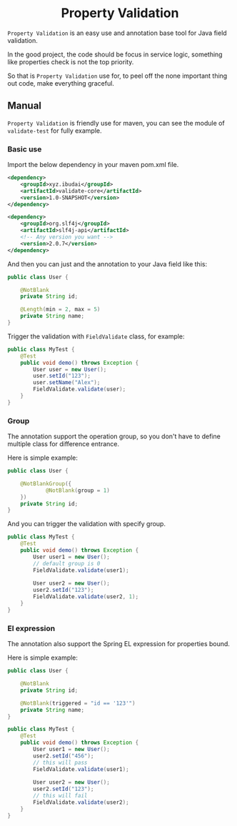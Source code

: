 <h1 align="center">Property Validation</h1>

`Property Validation` is an easy use and annotation base tool for Java field validation.

In the good project, the code should be focus in service logic, something like properties check is not the top priority.

So that is `Property Validation` use for, to peel off the none important thing out code, make everything graceful.


## Manual
`Property Validation` is friendly use for maven, you can see the module of `validate-test` for fully example.

### Basic use
Import the below dependency in your maven pom.xml file.
```xml
<dependency>
    <groupId>xyz.ibudai</groupId>
    <artifactId>validate-core</artifactId>
    <version>1.0-SNAPSHOT</version>
</dependency>

<dependency>
    <groupId>org.slf4j</groupId>
    <artifactId>slf4j-api</artifactId>
    <!-- Any version you want -->
    <version>2.0.7</version>
</dependency>
```

And then you can just and the annotation to your Java field like this:
```java
public class User {

    @NotBlank
    private String id;

    @Length(min = 2, max = 5)
    private String name;
}
```

Trigger the validation with `FieldValidate` class, for example:
```java
public class MyTest {
    @Test
    public void demo() throws Exception {
        User user = new User();
        user.setId("123");
        user.setName("Alex");
        FieldValidate.validate(user);
    }
}
```


### Group
The annotation support the operation group, so you don't have to define multiple class for difference entrance.

Here is simple example:
```java
public class User {

    @NotBlankGroup({
            @NotBlank(group = 1)
    })
    private String id;
}
```

And you can trigger the validation with specify group.
```java
public class MyTest {
    @Test
    public void demo() throws Exception {
        User user1 = new User();
        // default group is 0
        FieldValidate.validate(user1);
            
        User user2 = new User();
        user2.setId("123");
        FieldValidate.validate(user2, 1);
    }
}
```


### El expression
The annotation also support the Spring EL expression for properties bound.

Here is simple example:
```java
public class User {

    @NotBlank
    private String id;

    @NotBlank(triggered = "id == '123'")
    private String name;
}
```

```java
public class MyTest {
    @Test
    public void demo() throws Exception {
        User user1 = new User();
        user2.setId("456");
        // this will pass
        FieldValidate.validate(user1);
            
        User user2 = new User();
        user2.setId("123");
        // this will fail
        FieldValidate.validate(user2);
    }
}
```

